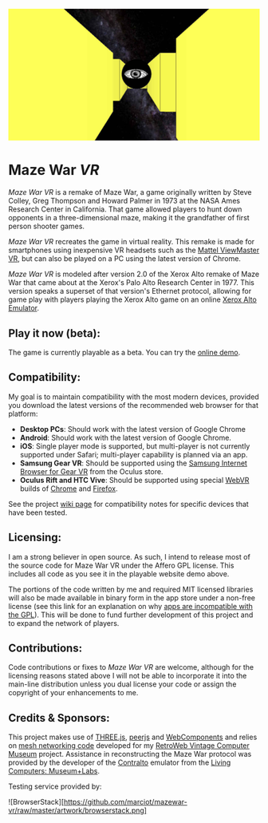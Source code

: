 ![alt text][logo]

Maze War _VR_
=============

_Maze War VR_ is a remake of Maze War, a game originally written by Steve Colley, Greg Thompson
and Howard Palmer in 1973 at the NASA Ames Research Center in California. That game allowed
players to hunt down opponents in a three-dimensional maze, making it the grandfather of
first person shooter games.

_Maze War VR_  recreates the game in virtual reality. This remake is made for smartphones
using inexpensive VR headsets such as the [Mattel ViewMaster VR], but can also be played on
a PC using the latest version of Chrome.

_Maze War VR_ is modeled after version 2.0 of the Xerox Alto remake of Maze War that came about
at the Xerox's Palo Alto Research Center in 1977. This version speaks a superset of that version's
Ethernet protocol, allowing for game play with players playing the Xerox Alto game on an online
[Xerox Alto Emulator].

## Play it now (beta):

The game is currently playable as a beta. You can try the
[online demo](http://marciot.com/mazewar-vr).

## Compatibility:

My goal is to maintain compatibility with the most modern devices, provided you download the latest versions of
the recommended web browser for that platform:

* __Desktop PCs__: Should work with the latest version of Google Chrome
* __Android__: Should work with the latest version of Google Chrome.
* __iOS__: Single player mode is supported, but multi-player is not currently supported under Safari; multi-player capability is planned via an app.
* __Samsung Gear VR__: Should be supported using the [Samsung Internet Browser for Gear VR] from the Oculus store.
* __Oculus Rift and HTC Vive__: Should be supported using special [WebVR] builds of [Chrome] and [Firefox].

See the project [wiki page] for compatibility notes for specific devices that have been tested.

## Licensing:

I am a strong believer in open source. As such, I intend to release most of the source code for Maze War VR
under the Affero GPL license. This includes all code as you see it in the playable website demo above.

The portions of the code written by me and required MIT licensed libraries will also be made available in
binary form in the app store under a non-free license (see this link for an explanation on why
[apps are incompatible with the GPL]). This will be done to fund further development of this project and to
expand the network of players.

## Contributions:

Code contributions or fixes to <cite>Maze War VR</cite> are welcome, although for the licensing reasons
stated above I will not be able to incorporate it into the main-line distribution unless you dual license
your code or assign the copyright of your enhancements to me.

## Credits &amp; Sponsors:

This project makes use of [THREE.js], [peerjs] and [WebComponents] and relies on [mesh networking
code] developed for my [RetroWeb Vintage Computer Museum] project. Assistance in reconstructing the
Maze War protocol was provided by the developer of the [Contralto] emulator from the
[Living Computers: Museum+Labs].

Testing service provided by:

![BrowserStack][https://github.com/marciot/mazewar-vr/raw/master/artwork/browserstack.png]

[logo]: https://github.com/marciot/mazewar-vr/raw/master/artwork/fb-share.jpg "A screenshot from MazeWar VR"
[Mattel ViewMaster VR]: https://www.amazon.com/gp/product/B01CNSO79Q/ref=as_li_tl?ie=UTF8&camp=1789&creative=9325&creativeASIN=B01CNSO79Q&linkCode=as2&tag=marciot-20&linkId=4cbc30bb928aa42d2d028106a56cb072
[Xerox Alto Emulator]: https://github.com/sethm/ContrAltoJS
[THREE.js]: https://threejs.org
[peerjs]: http://peerjs.com
[WebComponents]: http://webcomponents.org
[mesh networking code]: https://github.com/marciot/retroweb-networking
[RetroWeb Vintage Computer Museum]: http://retroweb.maclab.org
[Living Computers: Museum+Labs]: http://www.livingcomputers.org
[Contralto]: https://github.com/livingcomputermuseum/ContrAlto
[Samsung Internet Browser for Gear VR]: https://www.oculus.com/experiences/gear-vr/849609821813454/
[WebVR]: https://webvr.info
[Chrome]:https://webvr.info/get-chrome/
[Firefox]:https://mozvr.com/
[wiki page]: https://github.com/marciot/mazewar-vr/wiki
[apps are incompatible with the GPL]: https://www.fsf.org/blogs/licensing/more-about-the-app-store-gpl-enforcement
